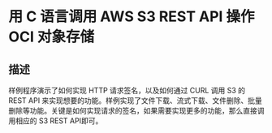 # 用 C 语言调用 AWS S3 REST API 操作 OCI 对象存储

## 描述

样例程序演示了如何实现 HTTP 请求签名，以及如何通过 CURL 调用 S3 的 REST API 来实现想要的功能。样例实现了文件下载、流式下载、文件删除、批量删除等功能。关键是如何实现请求的签名，如果需要实现更多的功能，那么直接调用相应的 S3 REST API即可。
